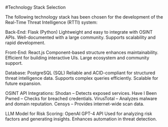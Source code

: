 #Technology Stack Selection

The following technology stack has been chosen for the development of the Real-Time Threat Intelligence (RTTI) system:

Back-End: Flask (Python)
Lightweight and easy to integrate with OSINT APIs.
Well-documented with a large community.
Supports scalability and rapid development.

Front-End: React.js
Component-based structure enhances maintainability.
Efficient for building interactive UIs.
Large ecosystem and community support.

Database: PostgreSQL (SQL)
Reliable and ACID-compliant for structured threat intelligence data.
Supports complex queries efficiently.
Scalable for future expansion.

OSINT API Integrations:
Shodan – Detects exposed services.
Have I Been Pwned – Checks for breached credentials.
VirusTotal – Analyzes malware and domain reputation.
Censys – Provides internet-wide scan data.

LLM Model for Risk Scoring: OpenAI GPT-4 API
Used for analyzing risk factors and generating insights.
Enhances automation in threat detection.
